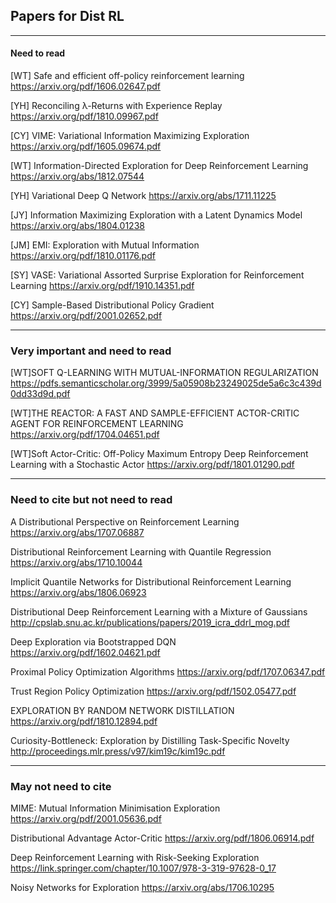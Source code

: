## Papers for Dist RL
---
#### Need to read

[WT] Safe and efficient off-policy reinforcement learning
https://arxiv.org/pdf/1606.02647.pdf

[YH] Reconciling λ-Returns with Experience Replay
https://arxiv.org/pdf/1810.09967.pdf

[CY] VIME: Variational Information Maximizing Exploration
https://arxiv.org/pdf/1605.09674.pdf

[WT] Information-Directed Exploration for Deep Reinforcement Learning
https://arxiv.org/abs/1812.07544

[YH] Variational Deep Q Network
https://arxiv.org/abs/1711.11225

[JY] Information Maximizing Exploration with a Latent Dynamics Model
https://arxiv.org/abs/1804.01238

[JM] EMI: Exploration with Mutual Information
https://arxiv.org/pdf/1810.01176.pdf

[SY] VASE: Variational Assorted Surprise Exploration for Reinforcement Learning
https://arxiv.org/pdf/1910.14351.pdf

[CY] Sample-Based Distributional Policy Gradient
https://arxiv.org/pdf/2001.02652.pdf

---
### Very important and need to read
[WT]SOFT Q-LEARNING WITH MUTUAL-INFORMATION REGULARIZATION
https://pdfs.semanticscholar.org/3999/5a05908b23249025de5a6c3c439d0dd33d9d.pdf

[WT]THE REACTOR: A FAST AND SAMPLE-EFFICIENT ACTOR-CRITIC AGENT FOR REINFORCEMENT LEARNING
https://arxiv.org/pdf/1704.04651.pdf

[WT]Soft Actor-Critic: Off-Policy Maximum Entropy Deep Reinforcement Learning with a Stochastic Actor
https://arxiv.org/pdf/1801.01290.pdf

---
### Need to cite but not need to read

A Distributional Perspective on Reinforcement Learning
https://arxiv.org/abs/1707.06887

Distributional Reinforcement Learning with Quantile Regression
https://arxiv.org/abs/1710.10044

Implicit Quantile Networks for Distributional Reinforcement Learning
https://arxiv.org/abs/1806.06923

Distributional Deep Reinforcement Learning with a Mixture of Gaussians
http://cpslab.snu.ac.kr/publications/papers/2019_icra_ddrl_mog.pdf

Deep Exploration via Bootstrapped DQN
https://arxiv.org/pdf/1602.04621.pdf

Proximal Policy Optimization Algorithms
https://arxiv.org/pdf/1707.06347.pdf

Trust Region Policy Optimization
https://arxiv.org/pdf/1502.05477.pdf

EXPLORATION BY RANDOM NETWORK DISTILLATION
https://arxiv.org/pdf/1810.12894.pdf

Curiosity-Bottleneck: Exploration by Distilling Task-Specific Novelty
http://proceedings.mlr.press/v97/kim19c/kim19c.pdf

---
### May not need to cite

MIME: Mutual Information Minimisation Exploration
https://arxiv.org/pdf/2001.05636.pdf

Distributional Advantage Actor-Critic
https://arxiv.org/pdf/1806.06914.pdf

Deep Reinforcement Learning with Risk-Seeking Exploration
https://link.springer.com/chapter/10.1007/978-3-319-97628-0_17

Noisy Networks for Exploration
https://arxiv.org/abs/1706.10295

